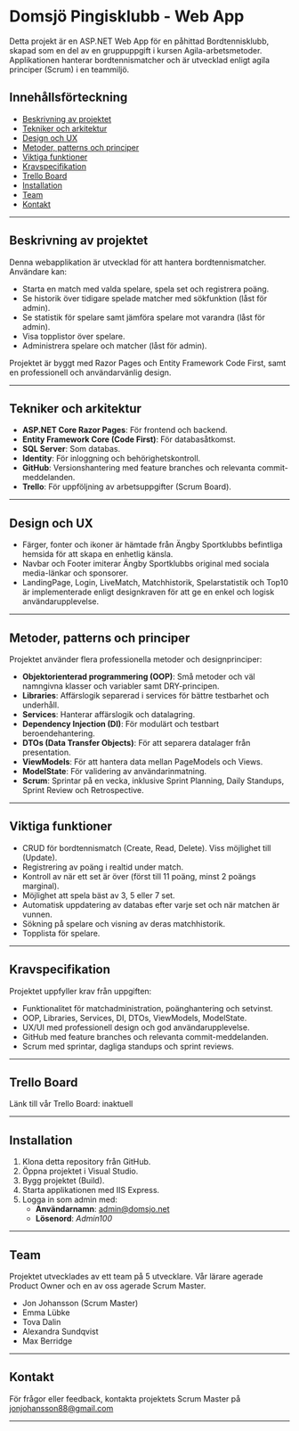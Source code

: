 # Domsjö Pingisklubb - Web App

Detta projekt är en ASP.NET Web App för en påhittad Bordtennisklubb, skapad som en del av en gruppuppgift i kursen Agila-arbetsmetoder. Applikationen hanterar bordtennismatcher och är utvecklad enligt agila principer (Scrum) i en teammiljö.

## Innehållsförteckning
- [Beskrivning av projektet](#beskrivning-av-projektet)
- [Tekniker och arkitektur](#tekniker-och-arkitektur)
- [Design och UX](#design-och-ux)
- [Metoder, patterns och principer](#metoder-patterns-och-principer)
- [Viktiga funktioner](#viktiga-funktioner)
- [Kravspecifikation](#kravspecifikation)
- [Trello Board](#trello-board)
- [Installation](#installation)
- [Team](#team)
- [Kontakt](#kontakt)

---

## Beskrivning av projektet

Denna webapplikation är utvecklad för att hantera bordtennismatcher. Användare kan:
- Starta en match med valda spelare, spela set och registrera poäng.
- Se historik över tidigare spelade matcher med sökfunktion (låst för admin).
- Se statistik för spelare samt jämföra spelare mot varandra (låst för admin).
- Visa topplistor över spelare.
- Administrera spelare och matcher (låst för admin).

Projektet är byggt med Razor Pages och Entity Framework Code First, samt en professionell och användarvänlig design.

---

## Tekniker och arkitektur

- **ASP.NET Core Razor Pages**: För frontend och backend.
- **Entity Framework Core (Code First)**: För databasåtkomst.
- **SQL Server**: Som databas.
- **Identity**: För inloggning och behörighetskontroll.
- **GitHub**: Versionshantering med feature branches och relevanta commit-meddelanden.
- **Trello**: För uppföljning av arbetsuppgifter (Scrum Board).

---

## Design och UX

- Färger, fonter och ikoner är hämtade från Ängby Sportklubbs befintliga hemsida för att skapa en enhetlig känsla.
- Navbar och Footer imiterar Ängby Sportklubbs original med sociala media-länkar och sponsorer.
- LandingPage, Login, LiveMatch, Matchhistorik, Spelarstatistik och Top10 är implementerade enligt designkraven för att ge en enkel och logisk användarupplevelse.

---

## Metoder, patterns och principer

Projektet använder flera professionella metoder och designprinciper:

- **Objektorienterad programmering (OOP)**: Små metoder och väl namngivna klasser och variabler samt DRY-principen.
- **Libraries**: Affärslogik separerad i services för bättre testbarhet och underhåll.
- **Services**: Hanterar affärslogik och datalagring.
- **Dependency Injection (DI)**: För modulärt och testbart beroendehantering.
- **DTOs (Data Transfer Objects)**: För att separera datalager från presentation.
- **ViewModels**: För att hantera data mellan PageModels och Views.
- **ModelState**: För validering av användarinmatning.
- **Scrum**: Sprintar på en vecka, inklusive Sprint Planning, Daily Standups, Sprint Review och Retrospective.

---

## Viktiga funktioner

- CRUD för bordtennismatch (Create, Read, Delete). Viss möjlighet till (Update).
- Registrering av poäng i realtid under match.
- Kontroll av när ett set är över (först till 11 poäng, minst 2 poängs marginal).
- Möjlighet att spela bäst av 3, 5 eller 7 set.
- Automatisk uppdatering av databas efter varje set och när matchen är vunnen.
- Sökning på spelare och visning av deras matchhistorik.
- Topplista för spelare.

---

## Kravspecifikation

Projektet uppfyller krav från uppgiften:
- Funktionalitet för matchadministration, poänghantering och setvinst.
- OOP, Libraries, Services, DI, DTOs, ViewModels, ModelState.
- UX/UI med professionell design och god användarupplevelse.
- GitHub med feature branches och relevanta commit-meddelanden.
- Scrum med sprintar, dagliga standups och sprint reviews.

---

## Trello Board

Länk till vår Trello Board: inaktuell

---

## Installation

1. Klona detta repository från GitHub.
2. Öppna projektet i Visual Studio.
3. Bygg projektet (Build).
4. Starta applikationen med IIS Express.
5. Logga in som admin med:
   - **Användarnamn**: admin@domsjo.net
   - **Lösenord**: *Admin100*

---

## Team

Projektet utvecklades av ett team på 5 utvecklare. Vår lärare agerade Product Owner och en av oss agerade Scrum Master.
- Jon Johansson (Scrum Master)
- Emma Lübke
- Tova Dalin
- Alexandra Sundqvist
- Max Berridge

---

## Kontakt

För frågor eller feedback, kontakta projektets Scrum Master på jonjohansson88@gmail.com

---


